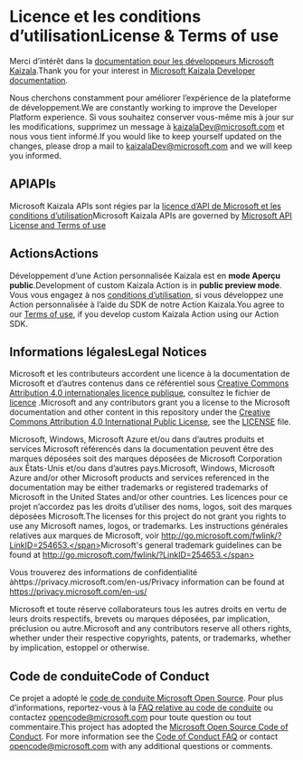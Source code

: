 # <a name="license--terms-of-use"></a><span data-ttu-id="6b69c-101">Licence et les conditions d’utilisation</span><span class="sxs-lookup"><span data-stu-id="6b69c-101">License & Terms of use</span></span>

<span data-ttu-id="6b69c-102">Merci d’intérêt dans la [documentation pour les développeurs Microsoft Kaizala](index.md).</span><span class="sxs-lookup"><span data-stu-id="6b69c-102">Thank you for your interest in [Microsoft Kaizala Developer documentation](index.md).</span></span>

<span data-ttu-id="6b69c-103">Nous cherchons constamment pour améliorer l’expérience de la plateforme de développement.</span><span class="sxs-lookup"><span data-stu-id="6b69c-103">We are constantly working to improve the Developer Platform experience.</span></span> <span data-ttu-id="6b69c-104">Si vous souhaitez conserver vous-même mis à jour sur les modifications, supprimez un message à kaizalaDev@microsoft.com et nous vous tient informé.</span><span class="sxs-lookup"><span data-stu-id="6b69c-104">If you would like to keep yourself updated on the changes, please drop a mail to kaizalaDev@microsoft.com and we will keep you informed.</span></span>


## <a name="apis"></a><span data-ttu-id="6b69c-105">API</span><span class="sxs-lookup"><span data-stu-id="6b69c-105">APIs</span></span>
<span data-ttu-id="6b69c-106">Microsoft Kaizala APIs sont régies par la [licence d’API de Microsoft et les conditions d’utilisation](https://docs.microsoft.com/en-us/outlook/rest/terms-of-use)</span><span class="sxs-lookup"><span data-stu-id="6b69c-106">Microsoft Kaizala APIs are governed by [Microsoft API License and Terms of use](https://docs.microsoft.com/en-us/outlook/rest/terms-of-use)</span></span>

## <a name="actions"></a><span data-ttu-id="6b69c-107">Actions</span><span class="sxs-lookup"><span data-stu-id="6b69c-107">Actions</span></span>

<span data-ttu-id="6b69c-108">Développement d’une Action personnalisée Kaizala est en **mode Aperçu public**.</span><span class="sxs-lookup"><span data-stu-id="6b69c-108">Development of custom Kaizala Action is in **public preview mode**.</span></span> <span data-ttu-id="6b69c-109">Vous vous engagez à nos [conditions d’utilisation](ActionSDKLicense.md), si vous développez une Action personnalisée à l’aide du SDK de notre Action Kaizala.</span><span class="sxs-lookup"><span data-stu-id="6b69c-109">You agree to our [Terms of use](ActionSDKLicense.md), if you develop custom Kaizala Action using our Action SDK.</span></span>


## <a name="legal-notices"></a><span data-ttu-id="6b69c-110">Informations légales</span><span class="sxs-lookup"><span data-stu-id="6b69c-110">Legal Notices</span></span>
<span data-ttu-id="6b69c-111">Microsoft et les contributeurs accordent une licence à la documentation de Microsoft et d’autres contenus dans ce référentiel sous [Creative Commons Attribution 4.0 internationales licence publique](https://creativecommons.org/licenses/by/4.0/legalcode), consultez le fichier de [licence](LICENSE.md) .</span><span class="sxs-lookup"><span data-stu-id="6b69c-111">Microsoft and any contributors grant you a license to the Microsoft documentation and other content in this repository under the [Creative Commons Attribution 4.0 International Public License](https://creativecommons.org/licenses/by/4.0/legalcode), see the [LICENSE](LICENSE.md) file.</span></span>

<span data-ttu-id="6b69c-112">Microsoft, Windows, Microsoft Azure et/ou dans d’autres produits et services Microsoft référencés dans la documentation peuvent être des marques déposées soit des marques déposées de Microsoft Corporation aux États-Unis et/ou dans d’autres pays.</span><span class="sxs-lookup"><span data-stu-id="6b69c-112">Microsoft, Windows, Microsoft Azure and/or other Microsoft products and services referenced in the documentation may be either trademarks or registered trademarks of Microsoft in the United States and/or other countries.</span></span>
<span data-ttu-id="6b69c-113">Les licences pour ce projet n’accordez pas les droits d’utiliser des noms, logos, soit des marques déposées Microsoft.</span><span class="sxs-lookup"><span data-stu-id="6b69c-113">The licenses for this project do not grant you rights to use any Microsoft names, logos, or trademarks.</span></span>
<span data-ttu-id="6b69c-114">Les instructions générales relatives aux marques de Microsoft, voir http://go.microsoft.com/fwlink/?LinkID=254653.</span><span class="sxs-lookup"><span data-stu-id="6b69c-114">Microsoft's general trademark guidelines can be found at http://go.microsoft.com/fwlink/?LinkID=254653.</span></span>

<span data-ttu-id="6b69c-115">Vous trouverez des informations de confidentialité àhttps://privacy.microsoft.com/en-us/</span><span class="sxs-lookup"><span data-stu-id="6b69c-115">Privacy information can be found at https://privacy.microsoft.com/en-us/</span></span>

<span data-ttu-id="6b69c-116">Microsoft et toute réserve collaborateurs tous les autres droits en vertu de leurs droits respectifs, brevets ou marques déposées, par implication, préclusion ou autre.</span><span class="sxs-lookup"><span data-stu-id="6b69c-116">Microsoft and any contributors reserve all others rights, whether under their respective copyrights, patents, or trademarks, whether by implication, estoppel or otherwise.</span></span>

## <a name="code-of-conduct"></a><span data-ttu-id="6b69c-117">Code de conduite</span><span class="sxs-lookup"><span data-stu-id="6b69c-117">Code of Conduct</span></span>
<span data-ttu-id="6b69c-p104">Ce projet a adopté le [code de conduite Microsoft Open Source](https://opensource.microsoft.com/codeofconduct/). Pour plus d’informations, reportez-vous à la [FAQ relative au code de conduite](https://opensource.microsoft.com/codeofconduct/faq/) ou contactez [opencode@microsoft.com](mailto:opencode@microsoft.com) pour toute question ou tout commentaire.</span><span class="sxs-lookup"><span data-stu-id="6b69c-p104">This project has adopted the [Microsoft Open Source Code of Conduct](https://opensource.microsoft.com/codeofconduct/). For more information see the [Code of Conduct FAQ](https://opensource.microsoft.com/codeofconduct/faq/) or contact [opencode@microsoft.com](mailto:opencode@microsoft.com) with any additional questions or comments.</span></span>
